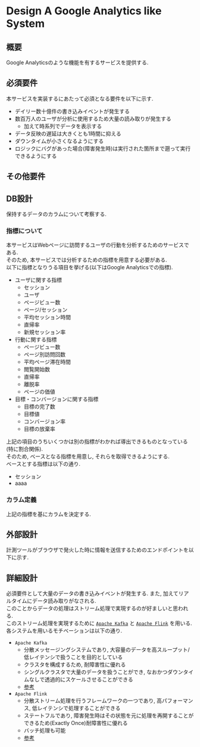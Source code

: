 # Design A Google Analytics like System

## 概要
Google Analyticsのような機能を有するサービスを提供する.

## 必須要件
本サービスを実装するにあたって必須となる要件を以下に示す.

* デイリー数十億件の書き込みイベントが発生する
* 数百万人のユーザが分析に使用するため大量の読み取りが発生する
  * 加えて時系列でデータを表示する
* データ反映の遅延は大きくとも1時間に抑える
* ダウンタイムが小さくなるようにする
* ロジックにバグがあった場合(障害発生時)は実行された箇所まで遡って実行できるようにする

## その他要件

## DB設計
保持するデータのカラムについて考察する.

### 指標について
本サービスはWebページに訪問するユーザの行動を分析するためのサービスである.  
そのため, 本サービスでは分析するための指標を用意する必要がある.  
以下に指標となりうる項目を挙げる(以下はGoogle Analyticsでの指標).

* ユーザに関する指標
  * セッション
  * ユーザ
  * ページビュー数
  * ページ/セッション
  * 平均セッション時間
  * 直帰率
  * 新規セッション率
* 行動に関する指標
  * ページビュー数
  * ページ別訪問回数
  * 平均ページ滞在時間
  * 閲覧開始数
  * 直帰率
  * 離脱率
  * ページの価値
* 目標・コンバージョンに関する指標
  * 目標の完了数
  * 目標値
  * コンバージョン率
  * 目標の放棄率

上記の項目のうちいくつかは別の指標がわかれば導出できるものとなっている(特に割合関係).  
そのため, ベースとなる指標を用意し, それらを取得できるようにする.  
ベースとする指標は以下の通り.

* セッション
* aaaa

### カラム定義
上記の指標を基にカラムを決定する.

## 外部設計
計測ツールがブラウザで発火した時に情報を送信するためのエンドポイントを以下に示す.

## 詳細設計
必須要件として大量のデータの書き込みイベントが発生する. 
また, 加えてリアルタイムにデータ読み取りがなされる.  
このことからデータの処理はストリーム処理で実現するのが好ましいと思われる.  
このストリーム処理を実現するために [`Apache Kafka`](https://kafka.apache.org/) と [`Apache Flink`](https://flink.apache.org/) を用いる.  
各システムを用いるモチベーションは以下の通り.

* `Apache Kafka`
  * 分散メッセージングシステムであり, 大容量のデータを高スループット/低レイテンシで扱うことを目的としている
  * クラスタを構成するため, 耐障害性に優れる
  * シングルクラスタで大量のデータを扱うことができ, なおかつダウンタイムなしで透過的にスケールさせることができる
  * [参考](https://deeeet.com/writing/2015/09/01/apache-kafka/)
* `Apache Flink`
  * 分散ストリーム処理を行うフレームワークの一つであり, 高パフォーマンス, 低レイテンシで処理することができる
  * ステートフルであり, 障害発生時はその状態を元に処理を再開することができるため(Exactly Once)耐障害性に優れる
  * バッチ処理も可能
  * [参考](https://qiita.com/takanorig/items/e9880813798f0ac5679d)
